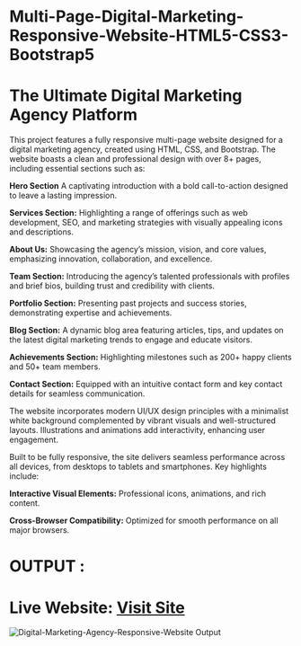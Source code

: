 # Multi-Page-Digital-Marketing-Responsive-Website-HTML5-CSS3-Bootstrap5

# The Ultimate Digital Marketing Agency Platform

This project features a fully responsive multi-page website designed for a digital marketing agency, created using HTML, CSS, and Bootstrap. The website boasts a clean and professional design with over 8+ pages, including essential sections such as:

**Hero Section** A captivating introduction with a bold call-to-action designed to leave a lasting impression.

**Services Section:** Highlighting a range of offerings such as web development, SEO, and marketing strategies with visually appealing icons and descriptions.

**About Us:** Showcasing the agency’s mission, vision, and core values, emphasizing innovation, collaboration, and excellence.

**Team Section:** Introducing the agency’s talented professionals with profiles and brief bios, building trust and credibility with clients.

**Portfolio Section:** Presenting past projects and success stories, demonstrating expertise and achievements.

**Blog Section:** A dynamic blog area featuring articles, tips, and updates on the latest digital marketing trends to engage and educate visitors.

**Achievements Section:** Highlighting milestones such as 200+ happy clients and 50+ team members.

**Contact Section:** Equipped with an intuitive contact form and key contact details for seamless communication.

The website incorporates modern UI/UX design principles with a minimalist white background complemented by vibrant visuals and well-structured layouts. Illustrations and animations add interactivity, enhancing user engagement.

Built to be fully responsive, the site delivers seamless performance across all devices, from desktops to tablets and smartphones. Key highlights include:

**Interactive Visual Elements:** Professional icons, animations, and rich content.

**Cross-Browser Compatibility:** Optimized for smooth performance on all major browsers.

# OUTPUT :

# Live Website: [Visit Site](digibuzzdigital.netlify.app)

![Digital-Marketing-Agency-Responsive-Website Output](https://github.com/user-attachments/assets/3d54106a-d547-4213-9993-a70c26288681)




